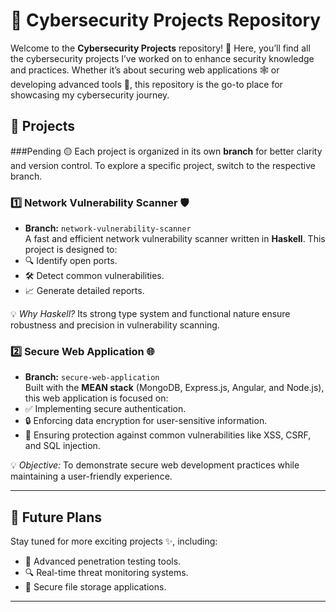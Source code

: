 # 🔐 Cybersecurity Projects Repository  

Welcome to the **Cybersecurity Projects** repository! 🚀 Here, you’ll find all the cybersecurity projects I’ve worked on to enhance security knowledge and practices. Whether it’s about securing web applications 🕸️ or developing advanced tools 🔧, this repository is the go-to place for showcasing my cybersecurity journey.  

## 📂 Projects  
###Pending 🟡
Each project is organized in its own **branch** for better clarity and version control. To explore a specific project, switch to the respective branch.  

### 1️⃣ **Network Vulnerability Scanner** 🛡️  
- **Branch:** `network-vulnerability-scanner`  
A fast and efficient network vulnerability scanner written in **Haskell**. This project is designed to:  
- 🔍 Identify open ports.  
- 🛠️ Detect common vulnerabilities.  
- 📈 Generate detailed reports.  

💡 *Why Haskell?* Its strong type system and functional nature ensure robustness and precision in vulnerability scanning.  

### 2️⃣ **Secure Web Application** 🌐  
- **Branch:** `secure-web-application`  
Built with the **MEAN stack** (MongoDB, Express.js, Angular, and Node.js), this web application is focused on:  
- ✅ Implementing secure authentication.  
- 🔒 Enforcing data encryption for user-sensitive information.  
- 🚧 Ensuring protection against common vulnerabilities like XSS, CSRF, and SQL injection.  

💡 *Objective:* To demonstrate secure web development practices while maintaining a user-friendly experience.  

---

## 🚀 Future Plans  
Stay tuned for more exciting projects ✨, including:  
- 🧪 Advanced penetration testing tools.  
- 🔍 Real-time threat monitoring systems.  
- 💾 Secure file storage applications.  

---  
